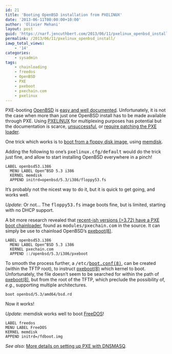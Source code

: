 ```yaml
---
id: 21
title: 'Booting OpenBSD installation from PXELINUX'
date: '2013-06-11T00:00:00+10:00'
author: 'Olivier Mehani'
layout: post
guid: 'https://narf.jencuthbert.com/2013/06/11/pxelinux_openbsd_install/'
permalink: /2013/06/11/pxelinux_openbsd_install/
iawp_total_views:
    - '14'
categories:
    - sysadmin
tags:
    - chainloading
    - freedos
    - OpenBSD
    - PXE
    - pxeboot
    - pxechain.com
    - pxelinux
---
```


PXE-booting [OpenBSD](http://www.openbsd.org) is [easy and well documented](http://www.openbsd.org/cgi-bin/man.cgi?query=pxeboot&sektion=8&arch=i386). Unfortunately, it is not the case when more than just one OpenBSD install has to be made available through PXE. Using [PXELINUX](http://www.syslinux.org/wiki/index.php/PXELINUX) for multiplexing purposes has potential but the documentation is scarce, [unsuccessful](http://linux.derkeiler.com/Mailing-Lists/Debian/2008-01/msg02329.html), or [require patching the PXE loader](http://www.thegibson.org/blog/archives/10).

One trick which works is to [boot from a floppy disk image](http://www.smop.co.uk/mediawiki/index.php/PXE_booting_floppy_images), using [memdisk](http://www.syslinux.org/wiki/index.php/MEMDISK).

Adding the following to one’s <tt>pxelinux.cfg/default</tt> would do the trick just fine, and allow to start installing OpenBSD everywhere in a pinch!

```
LABEL openbsd53.i386
  MENU LABEL Open^BSD 5.3 i386
  KERNEL memdisk
  APPEND initrd=openbsd/5.3/i386/floppy53.fs
```

It’s probably not the nicest way to do it, but it is quick to get going, and works well.

*Update:* Or not… The <tt>floppy53.fs</tt> image boots fine, but is limited, starting with no DHCP support.

A bit more research revealed that [recent-ish versions (&gt;3.72) have a PXE boot chainloader](http://reboot.pro/topic/8088-multiple-pxelinux0-in-one-px-envoirement/?p=68789), found as <tt>modules/pxechain.com</tt> in the source. It can simply be use to chainload OpenBSD’s [pxeboot(8)](http://www.openbsd.org/cgi-bin/man.cgi?query=pxeboot&sektion=8&arch=amd64).

```
LABEL openbsd53.i386
  MENU LABEL Open^BSD 5.3 i386
  KERNEL pxechain.com
  APPEND ::/openbsd/5.3/i386/pxeboot
```

To smooth the process further, a <tt>/etc/[boot.conf(8)](http://www.openbsd.org/cgi-bin/man.cgi?query=boot.conf&sektion=8&arch=amd64)</tt>, can be created (within the TFTP root), to instruct [pxeboot(8)](http://www.openbsd.org/cgi-bin/man.cgi?query=pxeboot&sektion=8&arch=amd64) which kernel to boot. Unfortunately, the file doesn’t seem to be searched for within the path of [pxeboot(8)](http://www.openbsd.org/cgi-bin/man.cgi?query=pxeboot&sektion=8&arch=amd64), but from the root of the TFTP, which preclude the possibility of, *e.g.*, supporting multiple architectures.

```
boot openbsd/5.3/amd64/bsd.rd
```

Now it works!

*Update:* memdisk works well to boot [FreeDOS](http://www.freedos.org)!

```
LABEL freedos
MENU LABEL FreeDOS
KERNEL memdisk
APPEND initrd=/fdboot.img
```

*See also:* [More details on setting up PXE with DNSMASQ](https://blog.narf.ssji.net/2017/08/mitel-5212-sip-client-fritzbox-7390/).